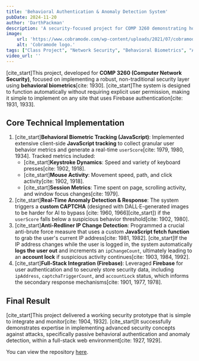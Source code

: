 ```yaml
---
title: 'Behavioral Authentication & Anomaly Detection System'
pubDate: 2024-11-20
author: 'DarthPackman'
description: 'A security-focused project for COMP 3260 demonstrating how websites can enhance security using behavioral biometrics. [cite_start]The system tracks user interactions to build an authentication profile and detect anomalous, bot-like activity in real-time[cite: 1929, 1932].'
image:
    url: 'https://www.cobramode.com/wp-content/uploads/2021/07/cobramode-logo-website-big-1024x550.png'
    alt: 'Cobramode logo.'
tags: ["Class Project", "Network Security", "Behavioral Biometrics", "Anomaly Detection", "Web Development", "JavaScript", "Firebase"]
video_url: ''
---
```


[cite_start]This project, developed for **COMP 3260 (Computer Network Security)**, focused on implementing a robust, non-traditional security layer using **behavioral biometrics**[cite: 1930]. [cite_start]The system is designed to function automatically without requiring explicit user permission, making it simple to implement on any site that uses Firebase authentication[cite: 1931, 1933].

## Core Technical Implementation

1.  [cite_start]**Behavioral Biometric Tracking (JavaScript)**: Implemented extensive client-side **JavaScript tracking** to collect granular user behavior metrics and generate a real-time `userScore`[cite: 1979, 1980, 1934]. Tracked metrics included:
    * [cite_start]**Keystroke Dynamics**: Speed and variety of keyboard presses[cite: 1902, 1918].
    * [cite_start]**Mouse Activity**: Movement speed, path, and click activity[cite: 1902, 1918].
    * [cite_start]**Session Metrics**: Time spent on page, scrolling activity, and window focus changes[cite: 1979].
2.  [cite_start]**Real-Time Anomaly Detection & Response**: The system triggers a **custom CAPTCHA** (designed with DALL·E-generated images to be harder for AI to bypass [cite: 1960, 1966][cite_start]) if the `userScore` falls below a suspicious behavior threshold[cite: 1902, 1980].
3.  [cite_start]**Anti-Redliner IP Change Detection**: Programmed a crucial anti-brute force measure that uses a custom **JavaScript fetch function** to grab the user's current IP address[cite: 1981, 1982]. [cite_start]If the IP address changes while the user is logged in, the system automatically **logs the user out** and increments an `ipChangeCount`, ultimately leading to an **account lock** if suspicious activity continues[cite: 1903, 1984, 1992].
4.  [cite_start]**Full-Stack Integration (Firebase)**: Leveraged **Firebase** for user authentication and to securely store security data, including `ipAddress`, `captchaTriggerCount`, and `accountLock` status, which informs the secondary response mechanisms[cite: 1901, 1977, 1978].

## Final Result

[cite_start]This project delivered a working security prototype that is simple to integrate and monitor[cite: 1904, 1932]. [cite_start]It successfully demonstrates expertise in implementing advanced security concepts against attacks, specifically passive behavioral authentication and anomaly detection, within a full-stack web environment[cite: 1927, 1929].

You can view the repository [here](https://github.com/DarthPackman/COMP3260).